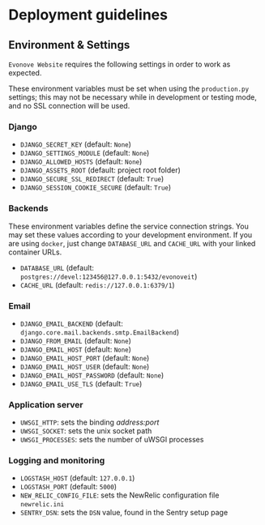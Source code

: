 # Deployment guidelines


## Environment & Settings

``Evonove Website`` requires the following settings in order to work as expected.

These environment variables must be set when using the ``production.py`` settings; this may not be
necessary while in development or testing mode, and no SSL connection will be used.

### Django

* ``DJANGO_SECRET_KEY`` (default: ``None``)
* ``DJANGO_SETTINGS_MODULE`` (default: ``None``)
* ``DJANGO_ALLOWED_HOSTS`` (default: ``None``)
* ``DJANGO_ASSETS_ROOT`` (default: project root folder)
* ``DJANGO_SECURE_SSL_REDIRECT`` (default: ``True``)
* ``DJANGO_SESSION_COOKIE_SECURE`` (default: ``True``)

### Backends

These environment variables define the service connection strings. You may set
these values according to your development environment. If you are using ``docker``,
just change ``DATABASE_URL`` and ``CACHE_URL`` with your linked container URLs.

* ``DATABASE_URL`` (default: ``postgres://devel:123456@127.0.0.1:5432/evonoveit``)
* ``CACHE_URL`` (default: ``redis://127.0.0.1:6379/1``)

### Email

* ``DJANGO_EMAIL_BACKEND`` (default: ``django.core.mail.backends.smtp.EmailBackend``)
* ``DJANGO_FROM_EMAIL`` (default: ``None``)
* ``DJANGO_EMAIL_HOST`` (default: ``None``)
* ``DJANGO_EMAIL_HOST_PORT`` (default: ``None``)
* ``DJANGO_EMAIL_HOST_USER`` (default: ``None``)
* ``DJANGO_EMAIL_HOST_PASSWORD`` (default: ``None``)
* ``DJANGO_EMAIL_USE_TLS`` (default: ``True``)

### Application server

* ``UWSGI_HTTP``: sets the binding *address:port*
* ``UWSGI_SOCKET``: sets the unix socket path
* ``UWSGI_PROCESSES``: sets the number of uWSGI processes

### Logging and monitoring

* ``LOGSTASH_HOST`` (default: ``127.0.0.1``)
* ``LOGSTASH_PORT`` (default: ``5000``)
* ``NEW_RELIC_CONFIG_FILE``: sets the NewRelic configuration file ``newrelic.ini``
* ``SENTRY_DSN``: sets the ``DSN`` value, found in the Sentry setup page
